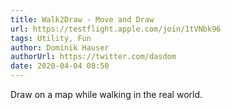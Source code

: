 ```yaml
---
title: Walk2Draw - Move and Draw
url: https://testflight.apple.com/join/1tVNbk96
tags: Utility, Fun
author: Dominik Hauser
authorUrl: https://twitter.com/dasdom
date: 2020-04-04 08:50
---
```


Draw on a map while walking in the real world.
